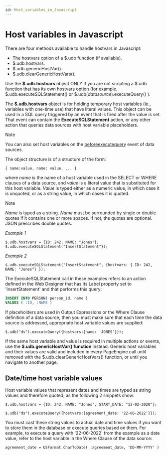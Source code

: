 ```yaml
---
id: Host_variables_in_Javascript
---
```


# Host variables in Javascript

There are four methods available to handle hostvars in Javascript:

- The hostvars option of a $.udb function (if available).
- $.udb.hostvars.
- $.udb.genericHostVar().
- $.udb.clearGenericHostVars().

Use the **$.udb.hostvars** object ONLY if you are not scripting a $.udb function that has its own hostvars option (for example, $.udb.executeSQLStatement() or $.udb(*datasource*).executeQuery() ).

The **$.udb.hostvars** object is for holding temporary host variables (ie., variables with one-time use) that have literal values. This object can be used in a SQL query triggered by an event that is fired after the value is set. That event can contain the **ExecuteSQLStatement** action, or any other action that queries data sources with host variable placeholders.

> [!NOTE]
> You can also set host variables on the [beforeexecutequery](/docs/Web_and_app_UIs/UDB_Events/beforeexecutequery.md) event of data sources.

The object structure is of a structure of the form:

```
{ name:value, name: value, ... }
```

where *name* is the name of a host variable used in the SELECT or WHERE clauses of a data source, and *value* is a literal value that is substituted for this host variable. *Value* is typed either as a numeric value, in which case it is unquoted, or as a string value, in which cases it is quoted.

> [!NOTE]
> *Name* is typed as a string. *Name* must be surrounded by single or double quotes if it contains one or more spaces. If not, the quotes are optional. JSON prescribes double quotes.

*Example 1*

```
$.udb.hostvars = {ID: 242, NAME: "Jones"};
$.udb.executeSQLStatement("InsertStatement"});

```

*Example 2*

```
$.udb.executeSQLStatement("InsertStatement", {hostvars: { ID: 242, NAME: "Jones"} });
```

The ExecuteSQLStatement call in these examples refers to an action defined in the Web Designer that has its Label property set to 'InsertStatement' and that performs this query:

```sql
INSERT INTO PERSON( person_id, name ) 
VALUES ( :ID, :NAME )
```

If placeholders are used in Output Expressions or the Where Clause definition of a data source, then you must make sure that each time the data source is addressed, appropriate host variable values are supplied:

```
$.udb("ds").executeQuery({hostvars:{name: 'JONES'}});
```

If the same host variable and value is required in multiple actions or events, use the **$.udb.genericHostVar() function** instead. Generic host variables and their values are valid and included in every PageEngine call until removed with the $.udb.clearGenericHostVars() function, or until you navigate to another page.

## Date/time host variable values

Host variable values that represent dates and times are typed as string values and therefore quoted, as the following 2 snippets show:

```
$.udb.hostvars = {ID: 242, NAME: "Jones", START_DATE: "12-02-2020"};

```

```
$.udb("ds").executeQuery({hostvars:{agreement_date: '22-06-2022'}});
```

You must cast these string values to actual date and time values if you want to store them in the database or execute queries based on them. For example, to execute a query with '22-06-2022' from the example as a date value, refer to the host variable in the Where Clause of the data source:

```
agreement_date = USFormat.CharToDate( :agreement_date, 'DD-MM-YYYY' )
```

 